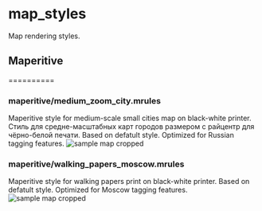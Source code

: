 map_styles
==========

Map rendering styles.

## Maperitive
==========
### maperitive/medium_zoom_city.mrules
Maperitive style for medium-scale small cities map on black-white printer.
Стиль для средне-масштабных карт городов размером с райцентр для чёрно-белой печати.
Based on defatult style.
Optimized for Russian tagging features.
![sample map cropped](http://farm3.staticflickr.com/2881/12536698474_9034c9562f_o.png)

### maperitive/walking_papers_moscow.mrules 
Maperitive style for walking papers print on black-white printer.
Based on defatult style.
Optimized for Moscow tagging features.
![sample map cropped](http://farm4.staticflickr.com/3751/10569984364_8941306668_c.jpg)
